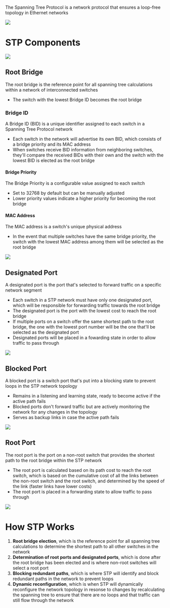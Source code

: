 The Spanning Tree Protocol is a network protocol that ensures a loop-free topology in Ethernet networks

![](https://github.com/JonmarCorpuz/SecondBrain/blob/main/Assets/Whitespace.png)

# STP Components

![](https://github.com/JonmarCorpuz/SecondBrain/blob/main/Assets/ihbjgudfafdgbhjaobjodfsggdasfhjbnou.jpg)

## Root Bridge

The root bridge is the reference point for all spanning tree calculations within a network of interconnected switches

* The switch with the lowest Bridge ID becomes the root bridge

### Bridge ID

A Bridge ID (BID) is a unique identifier assigned to each switch in a Spanning Tree Protocol network

* Each switch in the network will advertise its own BID, which consists of a bridge priority and its MAC address
* When switches receive BID information from neighboring switches, they'll compare the received BIDs with their own and the switch with the lowest BID is elected as the root bridge

#### Bridge Priority

The Bridge Priority is a configurable value assigned to each switch

* Set to 32768 by default but can be manually adjusted
* Lower priority values indicate a higher priority for becoming the root bridge

#### MAC Address

The MAC address is a switch's unique physical address

* In the event that multiple switches have the same bridge priority, the switch with the lowest MAC address among them will be selected as the root bridge

![](https://github.com/JonmarCorpuz/SecondBrain/blob/main/Assets/Whitespace.png)

## Designated Port

A designated port is the port that's selected to forward traffic on a specific network segment

* Each switch in a STP network must have only one designated port, which will be responsible for forwarding traffic towards the root bridge
* The designated port is the port with the lowest cost to reach the root bridge
* If multiple ports on a switch offer the same shortest path to the root bridge, the one with the lowest port number will be the one that'll be selected as the designated port
* Designated ports will be placed in a fowarding state in order to allow traffic to pass through

![](https://github.com/JonmarCorpuz/SecondBrain/blob/main/Assets/Whitespace.png)

## Blocked Port

A blocked port is a switch port that's put into a blocking state to prevent loops in the STP network topology

* Remains in a listening and learning state, ready to become active if the active path fails
* Blocked ports don't forward traffic but are actively monitoring the network for any changes in the topology
* Serves as backup links in case the active path fails

![](https://github.com/JonmarCorpuz/SecondBrain/blob/main/Assets/Whitespace.png)

## Root Port

The root port is the port on a non-root switch that provides the shortest path to the root bridge within the STP network

* The root port is calculated based on its path cost to reach the root switch, which is based on the cumulative cost of all the links between the non-root switch and the root switch, and determined by the speed of the link (faster links have lower costs)
* The root port is placed in a forwarding state to allow traffic to pass through

![](https://github.com/JonmarCorpuz/SecondBrain/blob/main/Assets/Whitespace.png)

# How STP Works

1. **Root bridge election**, which is the reference point for all spanning tree calculations to determine the shortest path to all other switches in the network
2. **Determination of root ports and designated ports**, which is done after the root bridge has been elected and is where non-root switches will select a root port
3. **Blocking redundant paths**, which is where STP will identify and block redundant paths in the network to prevent loops
4. **Dynamic reconfiguration**, which is when STP will dynamically reconfigure the network topology in resonse to changes by recalculating the spanning tree to ensure that there are no loops and that traffic can still flow through the network

